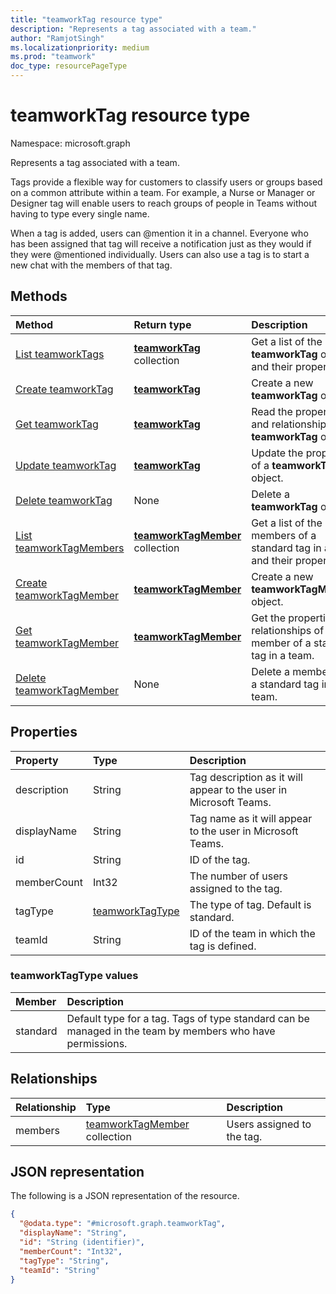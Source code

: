 ```yaml
---
title: "teamworkTag resource type"
description: "Represents a tag associated with a team."
author: "RamjotSingh"
ms.localizationpriority: medium
ms.prod: "teamwork"
doc_type: resourcePageType
---
```


# teamworkTag resource type

Namespace: microsoft.graph

Represents a tag associated with a team. 

Tags provide a flexible way for customers to classify users or groups based on a common attribute within a team. For example, a Nurse or Manager or Designer tag will enable users to reach groups of people in Teams without having to type every single name.

When a tag is added, users can @mention it in a channel. Everyone who has been assigned that tag will receive a notification just as they would if they were @mentioned individually. Users can also use a tag is to start a new chat with the members of that tag.

## Methods
|Method|Return type|Description|
|:---|:---|:---|
|[List teamworkTags](../api/teamworktag-list.md)|[**teamworkTag**](teamworktag.md) collection|Get a list of the **teamworkTag** objects and their properties.|
|[Create teamworkTag](../api/teamworktag-post.md)|[**teamworkTag**](teamworktag.md)|Create a new **teamworkTag** object.|
|[Get teamworkTag](../api/teamworktag-get.md)|[**teamworkTag**](teamworktag.md)|Read the properties and relationships of a **teamworkTag** object.|
|[Update teamworkTag](../api/teamworktag-update.md)|[**teamworkTag**](teamworktag.md)|Update the properties of a **teamworkTag** object.|
|[Delete teamworkTag](../api/teamworktag-delete.md)|None|Delete a **teamworkTag** object.|
|[List teamworkTagMembers](../api/teamworktagmember-list.md)|[**teamworkTagMember**](teamworktagmember.md) collection|Get a list of the members of a standard tag in a team and their properties.|
|[Create teamworkTagMember](../api/teamworktagmember-post.md)|[**teamworkTagMember**](teamworktagmember.md)|Create a new **teamworkTagMember** object.|
|[Get teamworkTagMember](../api/teamworktagmember-get.md)|[**teamworkTagMember**](teamworktagmember.md)|Get the properties and relationships of a member of a standard tag in a team.|
|[Delete teamworkTagMember](../api/teamworktagmember-delete.md)|None|Delete a member from a standard tag in the team.|

## Properties
|Property|Type|Description|
|:---|:---|:---|
|description|String|Tag description as it will appear to the user in Microsoft Teams.|
|displayName|String|Tag name as it will appear to the user in Microsoft Teams.|
|id|String|ID of the tag.|
|memberCount|Int32|The number of users assigned to the tag.|
|tagType|[teamworkTagType](../resources/teamworktag.md#teamworktagtype-values)|The type of tag. Default is standard.|
|teamId|String|ID of the team in which the tag is defined.|


### teamworkTagType values

| Member   | Description                                                                                               |
|:---------|:----------------------------------------------------------------------------------------------------------|
| standard | Default type for a tag. Tags of type standard can be managed in the team by members who have permissions. |

## Relationships
|Relationship|Type|Description|
|:---|:---|:---|
|members|[teamworkTagMember](../resources/teamworktagmember.md) collection|Users assigned to the tag.|

## JSON representation
The following is a JSON representation of the resource.
<!-- {
  "blockType": "resource",
  "keyProperty": "id",
  "@odata.type": "microsoft.graph.teamworkTag",
  "baseType": "microsoft.graph.entity",
  "openType": false
}
-->
``` json
{
  "@odata.type": "#microsoft.graph.teamworkTag",
  "displayName": "String",
  "id": "String (identifier)",
  "memberCount": "Int32",
  "tagType": "String",
  "teamId": "String"
}
```
